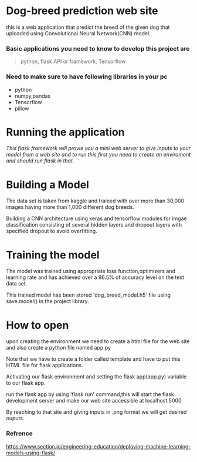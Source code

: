 # Dog-breed prediction web site
this is a web application that predict the breed of the given dog that uploaded using Convolutional Neural Network(CNN) model.
### Basic applications you need to know to develop this project are 
> python,
> flask API or framework,
> Tensorflow
### Need to make sure to have following libraries in your pc
* python
* numpy,pandas
* Tensorflow
* pillow

# Running the application
*This flask framework will provie you a mini web server to give inputs to your model from a web site and to run this first you need to create an enviroment and should run flask in that.*

# Building a Model
The data set is taken from kaggle and trained with over more than 30,000 images having more than 1,000 different dog breeds.

Building a CNN architecture using keras and tensorflow modules for imgae classification consisting of several hidden layers and dropout layers 
with specified dropout to avoid overfitting.

# Training the model
The model was trained using appropriate loss function,optimizers and learning rate and has achieved over a 96.5% of accuracy level on the test data set.

This trained model has been stored 'dog_breed_model.h5' file using save.model() in the project library.

# How to open
upon creating the environment we need to create a html file for the web site and also create a python file named app.py 

Note that we have to create a folder called template and have to put this HTML file for flask applications.

Activating our flask environment and setting the flask app(app.py) variable to our flask app.

run the flask app by using 'flask run' command,this will start the flask development server and make our web site accessible at localhost:5000.

By reaching to that site and giving inputs in .png format we will get desired ouputs.

### Refrence
https://www.section.io/engineering-education/deploying-machine-learning-models-using-flask/



